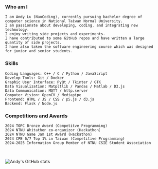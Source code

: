 ### Who am I 

```
I am Andy Lu (NaoCoding), currently pursuing bachelor degree of computer science in National Taiwan Normal University.
I am passionate about developing, coding, and integrating new technology.
I enjoy writing side projects and experiments.
I have contributed to some GitHub repos and have written a large quantity of side projects.
I have also taken the software engineering course which was designed for junior and senior students.
```

### Skills
```
Coding Languages: C++ / C / Python / JavaScript
Develop Tools: Git / Docker
Graphic User Interface: PyQt / Tkinter / GTK
Data Visualization: Matpltlib / Pandas / Matlab / D3.js
Data Communication: MQTT / http.server
Computer Vision: OpenCV / Mediapipe
Frontend: HTML / JS / CSS / p5.js / d3.js
Backend: Flask / Node.js
```

### Competitions and Awards
```
2024 TOPC Bronze Award (Competitve Programming)
2024 NTNU Whitathon co-organizor (Hackathon)
2024 NTNU Game Jam 1st Award (Hackathon)
2024 CPE 6/7 Top 1% in Taiwan (Competitive Programming)
2024-2025 Information Group Member of NTNU CSIE Student Association
```
<br>

![Andy's GitHub stats](https://github-readme-stats.vercel.app/api?username=naocoding&show_icons=true&theme=cobalt)





